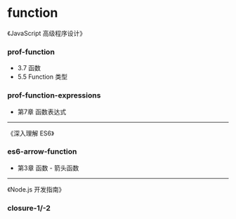 # function

《JavaScript 高级程序设计》

### prof-function

* 3.7 函数
* 5.5 Function 类型

### prof-function-expressions

* 第7章 函数表达式

---
《深入理解 ES6》

### es6-arrow-function

* 第3章 函数 - 箭头函数

---

《Node.js 开发指南》

### closure-1/-2


